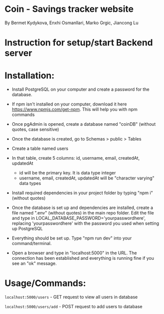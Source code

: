 # Coin - Savings tracker website 
By Bermet Kydykova, Enxhi Osmanllari, Marko Grgic, Jiancong Lu

# Instruction for setup/start Backend server

# Installation:

- Install PostgreSQL on your computer and create a password for the database.
- If npm isn't installed on your computer, download it here https://www.npmjs.com/get-npm. This will help you with npm commands
- Once pgAdmin is opened, create a database named "coinDB" (without quotes, case sensitive)
- Once the database is created, go to Schemas > public > Tables
- Create a table named users
- In that table, create 5 columns: id, username, email, createdAt, updatedAt
  - id will be the primary key. It is data type integer
  - username, email, createdAt, updatedAt will be "character varying" data types

- Install required dependencies in your project folder by typing "npm i" (without quotes)
- Once the database is set up and dependencies are installed, create a file named ".env" (without quotes) in the main repo folder. Edit the file and type in LOCAL_DATABASE_PASSWORD='yourpasswordhere', replacing 'yourpasswordhere' with the password you used when setting up PostgreSQL

- Everything should be set up. Type "npm run dev" into your command/terminal. 
- Open a browser and type in "localhost:5000" in the URL. The connection has been established and everything is running fine if you see an "ok" message.


# Usage/Commands:
`localhost:5000/users` - GET request to view all users in database

`localhost:5000/users/add` - POST request to add users to database
